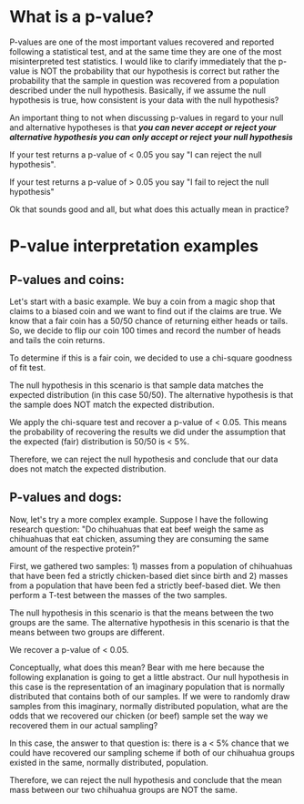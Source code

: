 # What is a p-value?

P-values are one of the most important values recovered and reported following a statistical test, and at the same time they are one of the most misinterpreted test statistics.
I would like to clarify immediately that the p-value is NOT the probability that our hypothesis is correct but rather the probability that the sample in question was recovered from a population described under the null hypothesis.
Basically, if we assume the null hypothesis is true, how consistent is your data with the null hypothesis?

An important thing to not when discussing p-values in regard to your null and alternative hypotheses is that ***you can never accept or reject your alternative hypothesis you can only accept or reject your null hypothesis***

If your test returns a p-value of < 0.05 you say "I can reject the null hypothesis".

If your test returns a p-value of > 0.05 you say "I fail to reject the null hypothesis"  

Ok that sounds good and all, but what does this actually mean in practice?

# P-value interpretation examples

## P-values and coins:
Let's start with a basic example.
We buy a coin from a magic shop that claims to a biased coin and we want to find out if the claims are true.
We know that a fair coin has a 50/50 chance of returning either heads or tails.
So, we decide to flip our coin 100 times and record the number of heads and tails the coin returns.

To determine if this is a fair coin, we decided to use a chi-square goodness of fit test.

The null hypothesis in this scenario is that sample data matches the expected distribution (in this case 50/50).
The alternative hypothesis is that the sample does NOT match the expected distribution.

We apply the chi-square test and recover a p-value of < 0.05.
This means the probability of recovering the results we did under the assumption that the expected (fair) distribution is 50/50 is < 5%.

Therefore, we can reject the null hypothesis and conclude that our data does not match the expected distribution.

## P-values and dogs:
Now, let's try a more complex example.
Suppose I have the following research question: "Do chihuahuas that eat beef weigh the same as chihuahuas that eat chicken, assuming they are consuming the same amount of the respective protein?"

First, we gathered two samples: 1) masses from a population of chihuahuas that have been fed a strictly chicken-based diet since birth and 2) masses from a population that have been fed a strictly beef-based diet.
We then perform a T-test between the masses of the two samples.

The null hypothesis in this scenario is that the means between the two groups are the same.
The alternative hypothesis in this scenario is that the means between two groups are different.

We recover a p-value of < 0.05.

Conceptually, what does this mean?
Bear with me here because the following explanation is going to get a little abstract.
Our null hypothesis in this case is the representation of an imaginary population that is normally distributed that contains both of our samples.
If we were to randomly draw samples from this imaginary, normally distributed population, what are the odds that we recovered our chicken (or beef) sample set the way we recovered them in our actual sampling?

In this case, the answer to that question is: there is a < 5% chance that we could have recovered our sampling scheme if both of our chihuahua groups existed in the same, normally distributed, population.

Therefore, we can reject the null hypothesis and conclude that the mean mass between our two chihuahua groups are NOT the same.

